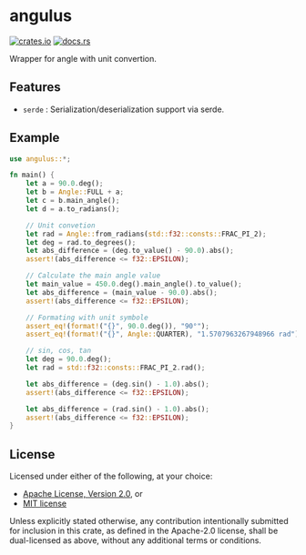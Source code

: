 # angulus

[![crates.io](https://img.shields.io/crates/v/angulus)](https://crates.io/crates/angulus)
[![docs.rs](https://docs.rs/angulus/badge.svg)](https://docs.rs/angulus)

Wrapper for angle with unit convertion.

## Features

- `serde` : Serialization/deserialization support via serde.

## Example

```rs
use angulus::*;

fn main() {
    let a = 90.0.deg();
    let b = Angle::FULL + a;
    let c = b.main_angle();
    let d = a.to_radians();

    // Unit convetion
    let rad = Angle::from_radians(std::f32::consts::FRAC_PI_2);
    let deg = rad.to_degrees();
    let abs_difference = (deg.to_value() - 90.0).abs();
    assert!(abs_difference <= f32::EPSILON);

    // Calculate the main angle value
    let main_value = 450.0.deg().main_angle().to_value();
    let abs_difference = (main_value - 90.0).abs();
    assert!(abs_difference <= f32::EPSILON);

    // Formating with unit symbole
    assert_eq!(format!("{}", 90.0.deg()), "90°");
    assert_eq!(format!("{}", Angle::QUARTER), "1.5707963267948966 rad");

    // sin, cos, tan
    let deg = 90.0.deg();
    let rad = std::f32::consts::FRAC_PI_2.rad();

    let abs_difference = (deg.sin() - 1.0).abs();
    assert!(abs_difference <= f32::EPSILON);

    let abs_difference = (rad.sin() - 1.0).abs();
    assert!(abs_difference <= f32::EPSILON);
}
```

## License

Licensed under either of the following, at your choice:

- [Apache License, Version 2.0](https://github.com/tguichaoua/angulus/blob/main/LICENSE-APACHE), or
- [MIT license](https://github.com/tguichaoua/angulus/blob/main/LICENSE-MIT)

Unless explicitly stated otherwise, any contribution intentionally submitted
for inclusion in this crate, as defined in the Apache-2.0 license, shall
be dual-licensed as above, without any additional terms or conditions.
